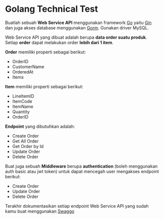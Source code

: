 # Golang Technical Test

Buatlah sebuah **Web Service API** menggunakan framework [Go](https://golang.org) yaitu [Gin](https://github.com/gin-gonic) dan juga akses database menggunakan [Gorm](https://gorm.io). Gunakan driver MySQL.

Web Service API yang dibuat adalah berupa **data order suatu produk**.
Setiap **order** dapat melakukan order **lebih dari 1 item**.

**Order** memiliki properti sebagai berikut:

- OrderID
- CustomerName
- OrderedAt
- Items

**Item** memiliki properti sebagai berikut:

- LineItemID
- ItemCode
- ItemName
- Quantity
- OrderID

**Endpoint** yang dibutuhkan adalah:

- Create Order
- Get All Order
- Get Order by Id
- Update Order
- Delete Order

Buat juga sebuah **Middleware** berupa **authentication** (boleh menggunakan auth basic atau jwt token) untuk dapat mencegah user mengakses endpoint berikut:

- Create Order
- Update Order
- Delete Order

Terakhir dokumentasikan setiap endpoint Web Service API yang sudah kamu buat menggunakan [Swaggo](https://github.com/swaggo/swag)
